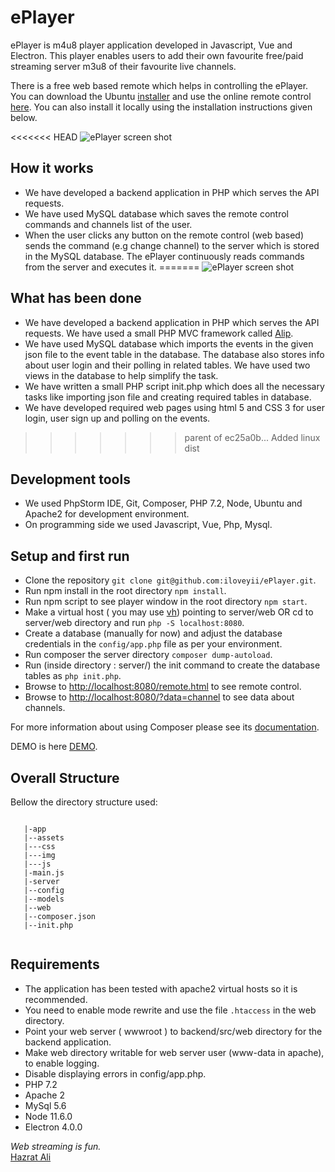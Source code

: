 ePlayer
=======
ePlayer is m4u8 player application developed in Javascript, Vue and Electron. This player enables users to add their own favourite free/paid streaming server m3u8 of their favourite live channels.

There is a free web based remote which helps in controlling the ePlayer. You can download the Ubuntu [installer](http://eplayer.softhem.se/dist/linux/jsplayer.AppImage) and use the online remote control [here](http://eplayer.softhem.se/remote.html). You can also install it locally using the installation instructions given below.

<<<<<<< HEAD
![ePlayer screen shot](http://eplayer.softhem.se/img/eplayer.png)

## How it works
   * We have developed a backend application in PHP which serves the API requests.  
   * We have used MySQL database which saves the remote control commands and channels list of the user. 
   * When the user clicks any button on the remote control (web based) sends the command (e.g change channel) to the server which is stored in the MySQL database. The ePlayer continuously reads commands from the server and executes it.
=======
![ePlayer screen shot]()
## What has been done
   * We have developed a backend application in PHP which serves the API requests. We have used a small PHP MVC framework
     called [Alip](http://github.com/iloveyii/alip).  
   * We have used MySQL database which imports the events in the given json file to the event table in the database. 
     The database also stores info about user login and their polling in related tables. We have used two views in the
     database to help simplify the task.
   * We have written a small PHP script init.php which does all the necessary tasks like importing json file and creating
     required tables in database.
   * We have developed required web pages using html 5 and CSS 3 for user login, user sign up and polling on the events.
>>>>>>> parent of ec25a0b... Added linux dist
   
## Development tools
   * We used PhpStorm IDE, Git, Composer, PHP 7.2, Node, Ubuntu and Apache2 for development environment.
   * On programming side we used Javascript, Vue, Php, Mysql.
     
## Setup and first run

  * Clone the repository `git clone git@github.com:iloveyii/ePlayer.git`.
  * Run npm install in the root directory `npm install`.
  * Run npm script to see player window in the root directory `npm start`.
  * Make a virtual host ( you may use [vh](https://github.com/iloveyii/vh)) pointing to server/web OR cd to server/web directory and run `php -S localhost:8080`.
  * Create a database (manually for now) and adjust the database credentials in the `config/app.php` file as per your environment.
  * Run composer the server directory `composer dump-autoload`.
  * Run (inside directory : server/) the init command to create the database tables as `php init.php`.
  * Browse to [http://localhost:8080/remote.html](http://localhost:8080/remote.html) to see remote control.
  * Browse to [http://localhost:8080/?data=channel](http://localhost:8080/?data=channel) to see data about channels.
  
For more information about using Composer please see its [documentation](http://getcomposer.org/doc/).

DEMO is here [DEMO](http://eplayer.softhem.se/remote.html).

## Overall Structure

Bellow the directory structure used:

```

   |-app
   |--assets
   |---css
   |---img
   |---js
   |-main.js
   |-server
   |--config
   |--models
   |--web
   |--composer.json
   |--init.php
   
```

## Requirements
   * The application has been tested with apache2 virtual hosts so it is recommended.
   * You need to enable mode rewrite and use the file `.htaccess` in the web directory.
   * Point your web server ( wwwroot ) to backend/src/web directory for the backend application.
   * Make web directory writable for web server user (www-data in apache), to enable logging.
   * Disable displaying errors in config/app.php.
   * PHP 7.2
   * Apache 2
   * MySql 5.6
   * Node 11.6.0
   * Electron 4.0.0
   
  
 <i>Web streaming is fun.</i>  
 [Hazrat Ali](http://blog.softhem.se/) 